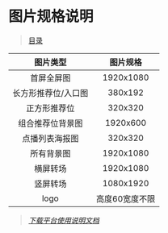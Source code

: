 # 图片规格说明
> [目录](../README.md)

| 图片类型 | 图片规格 |
|:---:|:---:|
|首屏全屏图|1920x1080|
|长方形推荐位/入口图|380x192|
|正方形推荐位|320x320|
|组合推荐位背景图|1920x600|
|点播列表海报图|320x320|
|所有背景图|1920x1080|
|横屏转场|1920x1080|
|竖屏转场|1080x1920|
|logo|高度60宽度不限|



> *[下载平台使用说明文档](https://pan.baidu.com/s/1WvTdggVGch_mhUhtWHSm2w)*